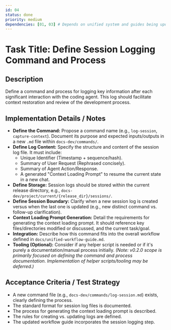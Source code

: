 ```yaml
---
id: 04
status: done
priority: medium
dependencies: [01, 03] # Depends on unified system and guides being updated
---
```


# Task Title: Define Session Logging Command and Process

## Description
Define a command and process for logging key information after each significant interaction with the coding agent. This log should facilitate context restoration and review of the development process.

## Implementation Details / Notes
- **Define the Command:** Propose a command name (e.g., `log-session`, `capture-context`). Document its purpose and expected inputs/outputs in a new `.md` file within `docs-dev/commands/`.
- **Define Log Content:** Specify the structure and content of the session log file. It must include:
    - Unique Identifier (Timestamp + sequence/hash).
    - Summary of User Request (Rephrased concisely).
    - Summary of Agent Action/Response.
    - A generated "Context Loading Prompt" to resume the current state in a new chat.
- **Define Storage:** Session logs should be stored within the current release directory, e.g., `docs-dev/project/current/{release_dir}/sessions/`.
- **Define Session Boundary:** Clarify when a new session log is created versus when the last one is updated (e.g., new distinct command vs. follow-up clarification).
- **Context Loading Prompt Generation:** Detail the requirements for generating the context loading prompt. It should reference key files/directories modified or discussed, and the current task/goal.
- **Integration:** Describe how this command fits into the overall workflow defined in `docs/unified-workflow-guide.md`.
- **Tooling (Optional):** Consider if any helper script is needed or if it's purely a documentation/manual process initially.
*(Note: v0.2.0 scope is primarily focused on defining the command and process documentation. Implementation of helper scripts/tooling may be deferred.)*

## Acceptance Criteria / Test Strategy
- A new command file (e.g., `docs-dev/commands/log-session.md`) exists, clearly defining the process.
- The standard format for session log files is documented.
- The process for generating the context loading prompt is described.
- The rules for creating vs. updating logs are defined.
- The updated workflow guide incorporates the session logging step.
